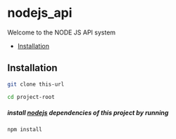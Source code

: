 # nodejs_api
Welcome to the NODE JS API system

- [Installation](#installation)


## Installation

```sh
git clone this-url
```

```sh
cd project-root
```

##### install [nodejs](https://nodejs.org/en/download/) dependencies of this project by running

```sh
npm install
```